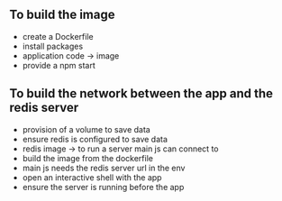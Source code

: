 ## To build the image

- create a Dockerfile
- install packages
- application code -> image
- provide a npm start

## To build the network between the app and the redis server

- provision of a volume to save data
- ensure redis is configured to save data
- redis image -> to run a server main js can connect to
- build the image from the dockerfile
- main js needs the redis server url in the env
- open an interactive shell with the app
- ensure the server is running before the app